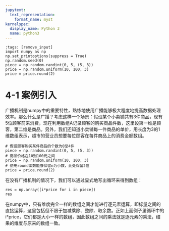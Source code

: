 ```yaml
---
jupytext:
  text_representation:
    format_name: myst
kernelspec:
  display_name: Python 3
  name: python3
---
```


```{code-cell} ipython3
:tags: [remove_input]
import numpy as np
np.set_printoptions(suppress = True)
np.random.seed(0)
piece = np.random.randint(0, 5, (5, 3))
price = np.random.uniform(10, 100, 3)
price = price.round(2)
```

# 4-1 案例引入

广播机制是numpy中的重要特性，熟练地使用广播能够极大程度地提高数据处理效率。那么什么是广播？考虑这样一个场景：假设某个小卖铺共有3件商品，现有5位顾客前来消费，现在利用数组A记录顾客的购买商品件数，这里设第一维是顾客，第二维是商品。另外，我们还知道小卖铺每一件商品的单价，用长度为3的1维数组表示，超市的营业员想要每位顾客在每件商品上的消费金额数组。

```{code-cell} ipython3
# 假设顾客购买某件商品的个数为0至4件
piece = np.random.randint(0, 5, (5, 3))
# 商品价格在10到100元之间
price = np.random.uniform(10, 100, 3)
# 使用round函数能够保留n为小数，此处保留2位
price = price.round(2)
```

在没有广播机制的情况下，我们可以通过显式地写出循环来得到数组：

```{code-cell} ipython3
res = np.array([i*price for i in piece])
res
```

在numpy中，只有维度完全一样的数组之间才能进行逐元素运算，即标量之间的直接运算，这里包括但不限于加减乘除、整除、取余数。正如上面例子里循环中的i*price，它们都是大小一样的数组，因此数组之间的乘法就是逐元素的乘法，结果的维度与原来的数组一致。